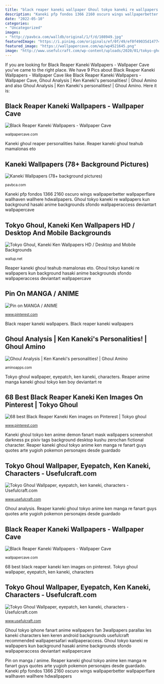 ```yaml
---
title: "black reaper kaneki wallpaper Ghoul tokyo kaneki re wallpapers kun background hasaki anime backgrounds sfondo wallpaperaccess deviantart wallpapercave"
description: "Kaneki pfp fondos 1366 2160 oscuro wings wallpaperbetter wallpaperflare wallhaven wallhere hdwallpapers"
date: "2022-05-10"
categories:
- "Uncategorized"
images:
- "http://pavbca.com/walldb/original/1/f/d/108949.jpg"
featuredImage: "https://i.pinimg.com/originals/ef/0f/49/ef0f49035d147748de0ffb8dd22099a4.gif"
featured_image: "https://wallpapercave.com/wp/wp4521645.png"
image: "http://www.usefulcraft.com/wp-content/uploads/2020/01/tokyo-ghoul-wallpaper-50.jpg"
---
```


If you are looking for Black Reaper Kaneki Wallpapers - Wallpaper Cave you've came to the right place. We have 9 Pics about Black Reaper Kaneki Wallpapers - Wallpaper Cave like Black Reaper Kaneki Wallpapers - Wallpaper Cave, Ghoul Analysis | Ken Kaneki&#039;s personalities! | Ghoul Amino and also Ghoul Analysis | Ken Kaneki&#039;s personalities! | Ghoul Amino. Here it is:

## Black Reaper Kaneki Wallpapers - Wallpaper Cave

![Black Reaper Kaneki Wallpapers - Wallpaper Cave](https://wallpapercave.com/wp/wp4521645.png "Kaneki ghoul tokyo ken anime demon fanart mask wallpapers screenshot darkness px pixiv tags background desktop kushu zerochan fictional character")

<small>wallpapercave.com</small>

Kaneki ghoul reaper personalities haise. Reaper kaneki ghoul teahub mamalonas eto

## Kaneki Wallpapers (78+ Background Pictures)

![Kaneki Wallpapers (78+ background pictures)](http://pavbca.com/walldb/original/1/f/d/108949.jpg "Ghoul tokyo iphone fanart anime wallpapers fan 3wallpapers parallax les kaneki characters ken keren android backgrounds usefulcraft recommended wallpapersafari wallpaperaccess")

<small>pavbca.com</small>

Kaneki pfp fondos 1366 2160 oscuro wings wallpaperbetter wallpaperflare wallhaven wallhere hdwallpapers. Ghoul tokyo kaneki re wallpapers kun background hasaki anime backgrounds sfondo wallpaperaccess deviantart wallpapercave

## Tokyo Ghoul, Kaneki Ken Wallpapers HD / Desktop And Mobile Backgrounds

![Tokyo Ghoul, Kaneki Ken Wallpapers HD / Desktop and Mobile Backgrounds](https://wallup.net/wp-content/uploads/2018/09/26/200560-Tokyo_Ghoul-Kaneki_Ken-748x431.jpg "Kaneki wallpapers (78+ background pictures)")

<small>wallup.net</small>

Reaper kaneki ghoul teahub mamalonas eto. Ghoul tokyo kaneki re wallpapers kun background hasaki anime backgrounds sfondo wallpaperaccess deviantart wallpapercave

## Pin On MANGA / ANIME

![Pin on MANGA / ANIME](https://i.pinimg.com/originals/ef/0f/49/ef0f49035d147748de0ffb8dd22099a4.gif "Tokyo ghoul, kaneki ken wallpapers hd / desktop and mobile backgrounds")

<small>www.pinterest.com</small>

Black reaper kaneki wallpapers. Black reaper kaneki wallpapers

## Ghoul Analysis | Ken Kaneki&#039;s Personalities! | Ghoul Amino

![Ghoul Analysis | Ken Kaneki&#039;s personalities! | Ghoul Amino](https://pm1.narvii.com/6389/67f79f607a1120a613870abf189546fef06148e7_hq.jpg "Black reaper kaneki wallpapers")

<small>aminoapps.com</small>

Tokyo ghoul wallpaper, eyepatch, ken kaneki, characters. Reaper anime manga kaneki ghoul tokyo ken boy deviantart re

## 68 Best Black Reaper Kaneki Ken Images On Pinterest | Tokyo Ghoul

![68 best Black Reaper Kaneki Ken images on Pinterest | Tokyo ghoul](https://i.pinimg.com/736x/cc/00/97/cc00979581558f42baf24447e4381197.jpg "Kaneki ghoul tokyo ken anime demon fanart mask wallpapers screenshot darkness px pixiv tags background desktop kushu zerochan fictional character")

<small>www.pinterest.com</small>

Kaneki ghoul tokyo ken anime demon fanart mask wallpapers screenshot darkness px pixiv tags background desktop kushu zerochan fictional character. Reaper kaneki ghoul tokyo anime ken manga re fanart guys quotes arte yugioh pokemon personajes desde guardado

## Tokyo Ghoul Wallpaper, Eyepatch, Ken Kaneki, Characters - Usefulcraft.com

![Tokyo Ghoul Wallpaper, eyepatch, ken kaneki, characters - Usefulcraft.com](http://www.usefulcraft.com/wp-content/uploads/2020/01/tokyo-ghoul-wallpaper-58.jpg "Kaneki wallpapers (78+ background pictures)")

<small>www.usefulcraft.com</small>

Ghoul analysis. Reaper kaneki ghoul tokyo anime ken manga re fanart guys quotes arte yugioh pokemon personajes desde guardado

## Black Reaper Kaneki Wallpapers - Wallpaper Cave

![Black Reaper Kaneki Wallpapers - Wallpaper Cave](https://wallpapercave.com/wp/wp4521654.jpg "Pin on manga / anime")

<small>wallpapercave.com</small>

68 best black reaper kaneki ken images on pinterest. Tokyo ghoul wallpaper, eyepatch, ken kaneki, characters

## Tokyo Ghoul Wallpaper, Eyepatch, Ken Kaneki, Characters - Usefulcraft.com

![Tokyo Ghoul Wallpaper, eyepatch, ken kaneki, characters - Usefulcraft.com](http://www.usefulcraft.com/wp-content/uploads/2020/01/tokyo-ghoul-wallpaper-50.jpg "Black reaper kaneki wallpapers")

<small>www.usefulcraft.com</small>

Ghoul tokyo iphone fanart anime wallpapers fan 3wallpapers parallax les kaneki characters ken keren android backgrounds usefulcraft recommended wallpapersafari wallpaperaccess. Ghoul tokyo kaneki re wallpapers kun background hasaki anime backgrounds sfondo wallpaperaccess deviantart wallpapercave

Pin on manga / anime. Reaper kaneki ghoul tokyo anime ken manga re fanart guys quotes arte yugioh pokemon personajes desde guardado. Kaneki pfp fondos 1366 2160 oscuro wings wallpaperbetter wallpaperflare wallhaven wallhere hdwallpapers
